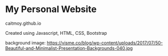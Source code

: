 # My Personal Website
caitmoy.github.io

Created using Javascript, HTML, CSS, Bootstrap

background image: https://visme.co/blog/wp-content/uploads/2017/07/50-Beautiful-and-Minimalist-Presentation-Backgrounds-040.jpg
